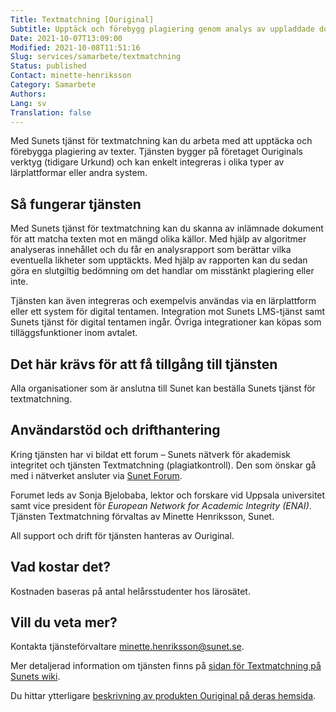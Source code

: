```yaml
---
Title: Textmatchning [Ouriginal]
Subtitle: Upptäck och förebygg plagiering genom analys av uppladdade dokument
Date: 2021-10-07T13:09:00
Modified: 2021-10-08T11:51:16
Slug: services/samarbete/textmatchning
Status: published
Contact: minette-henriksson
Category: Samarbete
Authors: 
Lang: sv
Translation: false
---
```


Med Sunets tjänst för textmatchning kan du arbeta med att upptäcka och förebygga plagiering av texter. Tjänsten bygger på företaget Ouriginals verktyg (tidigare Urkund) och kan enkelt integreras i olika typer av lärplattformar eller andra system.

Så fungerar tjänsten
--------------------

Med Sunets tjänst för textmatchning kan du skanna av inlämnade dokument för att matcha texten mot en mängd olika källor. Med hjälp av algoritmer analyseras innehållet och du får en analysrapport som berättar vilka eventuella likheter som upptäckts. Med hjälp av rapporten kan du sedan göra en slutgiltig bedömning om det handlar om misstänkt plagiering eller inte.

Tjänsten kan även integreras och exempelvis användas via en lärplattform eller ett system för digital tentamen. Integration mot Sunets LMS-tjänst samt Sunets tjänst för digital tentamen ingår. Övriga integrationer kan köpas som tilläggsfunktioner inom avtalet.

Det här krävs för att få tillgång till tjänsten
-----------------------------------------------

Alla organisationer som är anslutna till Sunet kan beställa Sunets tjänst för textmatchning.

Användarstöd och drifthantering
-------------------------------

Kring tjänsten har vi bildat ett forum – Sunets nätverk för akademisk integritet och tjänsten Textmatchning (plagiatkontroll). Den som önskar gå med i nätverket ansluter via [Sunet Forum](https://forum.sunet.se/s/sunai).

Forumet leds av Sonja Bjelobaba, lektor och forskare vid Uppsala universitet samt vice president för *European Network for Academic Integrity (ENAI)*. Tjänsten Textmatchning förvaltas av Minette Henriksson, Sunet.

All support och drift för tjänsten hanteras av Ouriginal.

Vad kostar det?
---------------

Kostnaden baseras på antal helårsstudenter hos lärosätet.

Vill du veta mer?
-----------------

Kontakta tjänsteförvaltare [minette.henriksson@sunet.se](mailto:minette.henriksson@sunet.se).

Mer detaljerad information om tjänsten finns på [sidan för Textmatchning på Sunets wiki](https://wiki.sunet.se/display/Textmatchning).

Du hittar ytterligare [beskrivning av produkten Ouriginal på deras hemsida](https://www.ouriginal.com/sv/vanliga-fragor-och-svar/).

